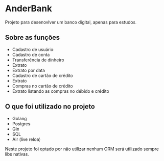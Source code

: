 # AnderBank

Projeto para desenovlver um banco digital, apenas para estudos. 

## Sobre as funções

- Cadastro de usuário
- Cadastro de conta 
- Transferência de dinheiro
- Extrato 
- Extrato por data 
- Cadastro de cartão de crédito
- Extrato 
- Compras no cartão de crédito
- Extrato listando as compras no débido e crédito

## O que foi utilizado no projeto

- Golang 
- Postgres 
- Gin
- SQL 
- Air (live reloa) 

Neste projeto foi optado por não utilizar nenhum ORM será utilizado sempre libs nativas. 